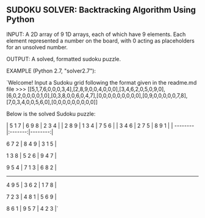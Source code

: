 SUDOKU SOLVER: Backtracking Algorithm Using Python
--------------
INPUT: A 2D array of 9 1D arrays, each of which have 9 elements. Each element represented a number on the board, with 0 acting as placeholders for an unsolved number.

OUTPUT: A solved, formatted sudoku puzzle.

EXAMPLE (Python 2.7, "solver2.7"):

`Welcome! Input a Sudoku grid following the format given in the readme.md file >>> [[5,1,7,6,0,0,0,3,4],[2,8,9,0,0,4,0,0,0],[3,4,6,2,0,5,0,9,0],[6,0,2,0,0,0,0,1,0],[0,3,8,0,0,6,0,4,7],[0,0,0,0,0,0,0,0,0],[0,9,0,0,0,0,0,7,8],[7,0,3,4,0,0,5,6,0],[0,0,0,0,0,0,0,0,0]]

Below is the solved Sudoku puzzle:

| 5  1  7 | 6  9  8 | 2  3  4 |
| 2  8  9 | 1  3  4 | 7  5  6 |
| 3  4  6 | 2  7  5 | 8  9  1 |
| --------|:-------:|--------:|
 
 6  7  2 | 8  4  9 | 3  1  5 |
	
 1  3  8 | 5  2  6 | 9  4  7 |
	
 9  5  4 | 7  1  3 | 6  8  2 |
 ***

 4  9  5 | 3  6  2 | 1  7  8 |
	
 7  2  3 | 4  8  1 | 5  6  9 |
	
 8  6  1 | 9  5  7 | 4  2  3 |`
